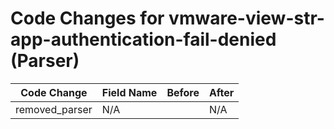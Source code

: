 # Code Changes for vmware-view-str-app-authentication-fail-denied (Parser)

| Code Change | Field Name | Before | After |
|-------------|------------|--------|-------|
| removed_parser | N/A |  | N/A |